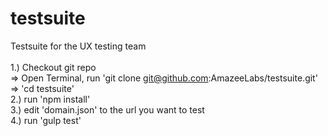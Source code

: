 # testsuite
Testsuite for the UX testing team
<br /><br />
1.) Checkout git repo<br />
     => Open Terminal, run 'git clone git@github.com:AmazeeLabs/testsuite.git'<br />
     => 'cd testsuite'<br />
2.) run 'npm install'<br />
3.) edit 'domain.json' to the url you want to test<br />
4.) run 'gulp test'
